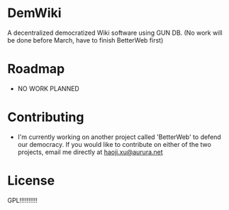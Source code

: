 # DemWiki
A decentralized democratized Wiki software using GUN DB. (No work will be done before March, have to finish BetterWeb first)

# Roadmap
* NO WORK PLANNED

# Contributing
* I'm currently working on another project called 'BetterWeb' to defend our democracy. If you would like to contribute on either of the two projects, email me directly at haoji.xu@aurura.net

# License
GPL!!!!!!!!!!
